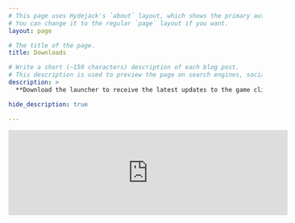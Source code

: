 ```yaml
---
# This page uses Hydejack's `about` layout, which shows the primary author's picture and about text at the top.
# You can change it to the regular `page` layout if you want.
layout: page

# The title of the page.
title: Downloads

# Write a short (~150 characters) description of each blog post.
# This description is used to preview the page on search engines, social media, etc.
description: >
  **Download the launcher to receive the latest updates to the game client!**

hide_description: true

---
```


<iframe frameborder="0" src="https://itch.io/embed/448971?border_width=2&amp;link_color=40a9f8" width="554" height="169"><a href="https://hmason55.itch.io/from-the-dregs">From the Dregs by hmason55</a></iframe>
